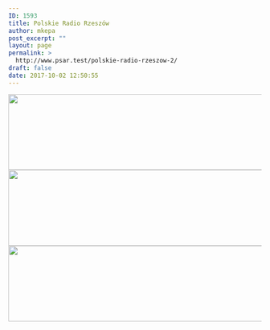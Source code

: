 ```yaml
---
ID: 1593
title: Polskie Radio Rzeszów
author: mkepa
post_excerpt: ""
layout: page
permalink: >
  http://www.psar.test/polskie-radio-rzeszow-2/
draft: false
date: 2017-10-02 12:50:55
---
```

<a href="http://www.psar.test/wp-content/uploads/2017/10/radio_rzeszow.jpg"><img class="alignnone wp-image-1660 size-full" src="http://www.psar.test/wp-content/uploads/2017/10/radioradiorecyt.png" alt="" width="966" height="151" /><img class="alignnone wp-image-1534 size-full" src="http://www.psar.test/wp-content/uploads/2017/08/radioradiorzeszów.png" alt="" width="966" height="151" /><img class="alignnone wp-image-1598 size-full" src="http://www.psar.test/wp-content/uploads/2017/08/radioradiorzeszów-1.png" alt="" width="966" height="151" /></a>